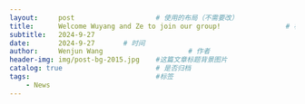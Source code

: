 ```yaml
---
layout:     post   				    # 使用的布局（不需要改）
title:      Welcome Wuyang and Ze to join our group!				# 标题 
subtitle:   2024-9-27
date:       2024-9-27		# 时间
author:     Wenjun Wang						# 作者
header-img: img/post-bg-2015.jpg 	#这篇文章标题背景图片
catalog: true 						# 是否归档
tags:								#标签
    - News
---
```


